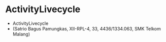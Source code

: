 # ActivityLivecycle
* ActivityLivecycle
* (Satrio Bagus Pamungkas, XII-RPL-4, 33, 4436/1334.063, SMK Telkom Malang)
